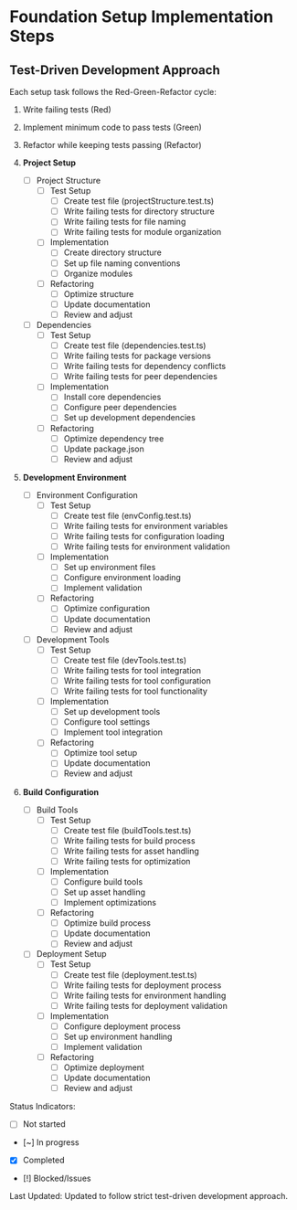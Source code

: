 # Foundation Setup Implementation Steps

## Test-Driven Development Approach
Each setup task follows the Red-Green-Refactor cycle:
1. Write failing tests (Red)
2. Implement minimum code to pass tests (Green)
3. Refactor while keeping tests passing (Refactor)

1. **Project Setup**
   - [ ] Project Structure
     - [ ] Test Setup
       - [ ] Create test file (projectStructure.test.ts)
       - [ ] Write failing tests for directory structure
       - [ ] Write failing tests for file naming
       - [ ] Write failing tests for module organization
     - [ ] Implementation
       - [ ] Create directory structure
       - [ ] Set up file naming conventions
       - [ ] Organize modules
     - [ ] Refactoring
       - [ ] Optimize structure
       - [ ] Update documentation
       - [ ] Review and adjust

   - [ ] Dependencies
     - [ ] Test Setup
       - [ ] Create test file (dependencies.test.ts)
       - [ ] Write failing tests for package versions
       - [ ] Write failing tests for dependency conflicts
       - [ ] Write failing tests for peer dependencies
     - [ ] Implementation
       - [ ] Install core dependencies
       - [ ] Configure peer dependencies
       - [ ] Set up development dependencies
     - [ ] Refactoring
       - [ ] Optimize dependency tree
       - [ ] Update package.json
       - [ ] Review and adjust

2. **Development Environment**
   - [ ] Environment Configuration
     - [ ] Test Setup
       - [ ] Create test file (envConfig.test.ts)
       - [ ] Write failing tests for environment variables
       - [ ] Write failing tests for configuration loading
       - [ ] Write failing tests for environment validation
     - [ ] Implementation
       - [ ] Set up environment files
       - [ ] Configure environment loading
       - [ ] Implement validation
     - [ ] Refactoring
       - [ ] Optimize configuration
       - [ ] Update documentation
       - [ ] Review and adjust

   - [ ] Development Tools
     - [ ] Test Setup
       - [ ] Create test file (devTools.test.ts)
       - [ ] Write failing tests for tool integration
       - [ ] Write failing tests for tool configuration
       - [ ] Write failing tests for tool functionality
     - [ ] Implementation
       - [ ] Set up development tools
       - [ ] Configure tool settings
       - [ ] Implement tool integration
     - [ ] Refactoring
       - [ ] Optimize tool setup
       - [ ] Update documentation
       - [ ] Review and adjust

3. **Build Configuration**
   - [ ] Build Tools
     - [ ] Test Setup
       - [ ] Create test file (buildTools.test.ts)
       - [ ] Write failing tests for build process
       - [ ] Write failing tests for asset handling
       - [ ] Write failing tests for optimization
     - [ ] Implementation
       - [ ] Configure build tools
       - [ ] Set up asset handling
       - [ ] Implement optimizations
     - [ ] Refactoring
       - [ ] Optimize build process
       - [ ] Update documentation
       - [ ] Review and adjust

   - [ ] Deployment Setup
     - [ ] Test Setup
       - [ ] Create test file (deployment.test.ts)
       - [ ] Write failing tests for deployment process
       - [ ] Write failing tests for environment handling
       - [ ] Write failing tests for deployment validation
     - [ ] Implementation
       - [ ] Configure deployment process
       - [ ] Set up environment handling
       - [ ] Implement validation
     - [ ] Refactoring
       - [ ] Optimize deployment
       - [ ] Update documentation
       - [ ] Review and adjust

Status Indicators:
- [ ] Not started
- [~] In progress
- [x] Completed
- [!] Blocked/Issues

Last Updated: Updated to follow strict test-driven development approach. 